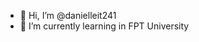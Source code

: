 - 👋 Hi, I’m @danielleit241 
- 🌱 I’m currently learning in FPT University


<!---
danielleit241/danielleit241 is a ✨ special ✨ repository because its `README.md` (this file) appears on your GitHub profile.
You can click the Preview link to take a look at your changes.
--->
